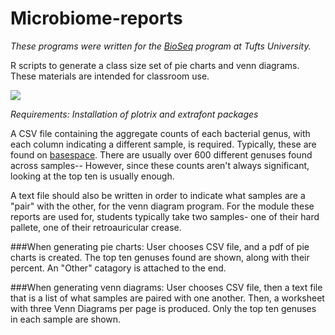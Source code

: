 # Microbiome-reports
_These programs were written for the [BioSeq](http://ase.tufts.edu/chemistry/walt/sepa/index.html) program at Tufts University._

R scripts to generate a class size set of pie charts and venn diagrams.
These materials are intended for classroom use.

<img src = "https://github.com/hannahvoelker/hannahvoelker.github.io/blob/master/images/projects/microbiomereports.jpg"> 

_Requirements: Installation of plotrix and extrafont packages_

A CSV file containing the aggregate counts of each bacterial genus, with each column indicating a different sample, is required. Typically, these are found on [basespace](http://basespace.illumina.com). There are usually over 600 different genuses found across samples-- However, since these counts aren't always significant, looking at the top ten is usually enough. 

A text file should also be written in order to indicate what samples are a "pair" with the other, for the venn diagram program. For the module these reports are used for, students typically take two samples- one of their hard pallete, one of their retroauricular crease.

###When generating pie charts:
User chooses CSV file, and a pdf of pie charts is created. The top ten genuses found are shown, along with their percent. An "Other" catagory is attached to the end.

###When generating venn diagrams:
User chooses CSV file, then a text file that is a list of what samples are paired with one another. Then, a worksheet with three Venn Diagrams per page is produced. Only the top ten genuses in each sample are shown.

